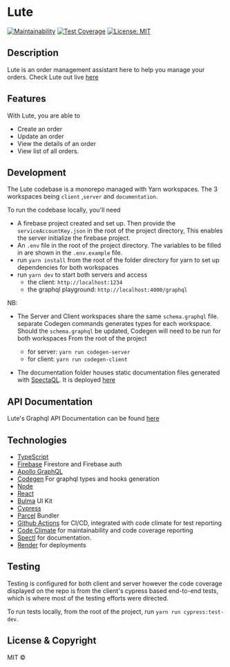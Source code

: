 # Lute

[![Maintainability](https://api.codeclimate.com/v1/badges/41def6e3e1c69374302d/maintainability)](https://codeclimate.com/github/Phunmbi/Lute/maintainability)
[![Test Coverage](https://api.codeclimate.com/v1/badges/41def6e3e1c69374302d/test_coverage)](https://codeclimate.com/github/Phunmbi/Lute/test_coverage)
[![License: MIT](https://img.shields.io/badge/License-MIT-brightgreen.svg)](https://opensource.org/licenses/MIT)

## Description

Lute is an order management assistant here to help you manage your orders. Check Lute out
live [here](https://lute-client.onrender.com)

## Features

With Lute, you are able to

- Create an order
- Update an order
- View the details of an order
- View list of all orders.

## Development

The Lute codebase is a monorepo managed with Yarn workspaces. The 3 workspaces being `client` ,`server`
and `documentation`.

To run the codebase locally, you'll need

- A firebase project created and set up. Then provide the `serviceAccountKey.json` in the root of the project directory,
  This enables the server initialize the firebase project.
- An `.env` file in the root of the project directory. The variables to be filled in are shown in the `.env.example`
  file.
- run `yarn install` from the root of the folder directory for yarn to set up dependencies for both workspaces
- run `yarn dev` to start both servers and access
    - the client: `http://localhost:1234`
    - the graphql playground: `http://localhost:4000/graphql`

NB:

- The Server and Client workspaces share the same `schema.graphql` file. separate Codegen commands generates types for
  each workspace.
  Should the `schema.graphql` be updated, Codegen will need to be run for both workspaces
  From the root of the project
    - for server: `yarn run codegen-server`
    - for client: `yarn run codegen-client`

- The documentation folder houses static documentation files generated
  with [SpectaQL](https://github.com/anvilco/spectaql). It is deployed [here](https://lute-documentation.onrender.com)

## API Documentation

Lute's Graphql API Documentation can be found [here](https://lute-documentation.onrender.com)

## Technologies

- [TypeScript](https://www.typescriptlang.org/)
- [Firebase](https://firebase.google.com/) Firestore and Firebase auth
- [Apollo GraphQL](https://www.apollographql.com/)
- [Codegen](https://www.graphql-code-generator.com/docs/getting-started/installation) For graphql types and hooks
  generation
- [Node](https://nodejs.org/en/)
- [React](https://reactjs.org/)
- [Bulma](https://bulma.io/) UI Kit
- [Cypress](https://www.cypress.io/)
- [Parcel](https://parceljs.org/) Bundler
- [Github Actions](https://github.com/features/actions) for CI/CD, integrated with code climate for test reporting
- [Code Climate](https://codeclimate.com/) for maintainability and code coverage reporting
- [Spectl](https://github.com/anvilco/spectaql) for documentation.
- [Render](https://render.com/) for deployments

## Testing

Testing is configured for both client and server however the code coverage displayed on the repo is from the client's
cypress based end-to-end tests, which is where most of the testing efforts were directed.

To run tests locally, from the root of the project, run `yarn run cypress:test-dev`.

## License & Copyright

MIT © 
